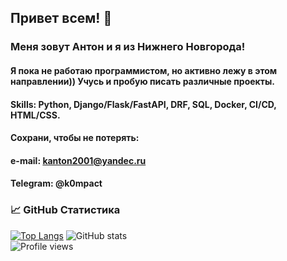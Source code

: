## **Привет всем!** 👋
### Меня зовут Антон и я из Нижнего Новгорода!
#### Я пока не работаю программистом, но активно лежу в этом направлении)) Учусь и пробую писать различные проекты.

#### Skills: Python, Django/Flask/FastAPI, DRF, SQL, Docker, CI/CD,  HTML/CSS.

#### Сохрани, чтобы не потерять:
#### e-mail: kanton2001@yandec.ru
#### Telegram: @k0mpact

### 📈 **GitHub Статистика**

[![Top Langs](https://github-readme-stats.vercel.app/api/top-langs/?username=ant0ndk)](https://github.com/anuraghazra/github-readme-stats)
![GitHub stats](https://github-readme-stats.vercel.app/api?username=ant0ndk&show_icons=true&count_private=true)  
![Profile views](https://gpvc.arturio.dev/ant0ndk)  
